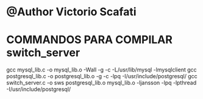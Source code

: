 # @Author Victorio Scafati 
# COMMANDOS PARA COMPILAR switch_server

gcc mysql_lib.c -o mysql_lib.o -Wall -g -c -L/usr/lib/mysql -lmysqlclient
gcc postgresql_lib.c -o postgresql_lib.o -g -c -lpq -I/usr/include/postgresql/
gcc switch_server.c -o sws postgresql_lib.o mysql_lib.o -ljansson -lpq -lpthread -I/usr/include/postgresql/
